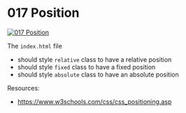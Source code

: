 # 017 Position

[![017 Position](https://img.youtube.com/vi/GcYIhcridMM/0.jpg)](https://www.youtube.com/watch?v=GcYIhcridMM)

The `index.html` file
- should style `relative` class to have a relative position
- should style `fixed` class to have a fixed position
- should style `absolute` class to have an absolute position

Resources:
- https://www.w3schools.com/css/css_positioning.asp

